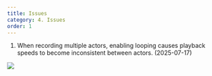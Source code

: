```yaml
---
title: Issues
category: 4. Issues
order: 1
---
```


1. When recording multiple actors, enabling looping causes playback speeds to become inconsistent between actors. (2025-07-17)

![](//placehold.it/800x600)

